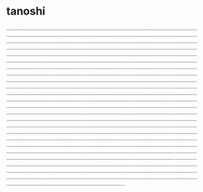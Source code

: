 # tanoshi

.............................................................................................................................................................................................................................................................................................................................................................................................................................................................................................................................................................................................................................................................................................................................................................................................................................................................................................................................................................................................................................................................................................................................................................................................................................................................................................................................................................................................................................................................................................................................................................................................................................................................................................................................................................................................................................................................................................................................................................................................................................................................................................................................................................................................................................................................................................................................................................................................................................................................................................................................................................................................................................................................................................................................................................................................................................................................................................................................................................................................................................................................................................................................................................................